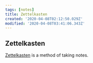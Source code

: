 ```yaml
---
tags: [notes]
title: Zettelkasten
created: '2020-04-08T02:12:50.029Z'
modified: '2020-04-08T03:41:06.343Z'
---
```


## Zettelkasten

[Zettelkasten](https://zettelkasten.de/posts/overview/) is a method of taking notes.
